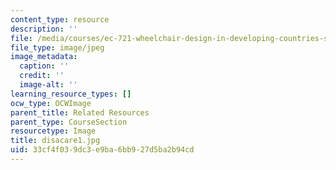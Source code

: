 ```yaml
---
content_type: resource
description: ''
file: /media/courses/ec-721-wheelchair-design-in-developing-countries-spring-2009/33cf4f039dc3e9ba6bb927d5ba2b94cd_disacare1.jpg
file_type: image/jpeg
image_metadata:
  caption: ''
  credit: ''
  image-alt: ''
learning_resource_types: []
ocw_type: OCWImage
parent_title: Related Resources
parent_type: CourseSection
resourcetype: Image
title: disacare1.jpg
uid: 33cf4f03-9dc3-e9ba-6bb9-27d5ba2b94cd
---
```

